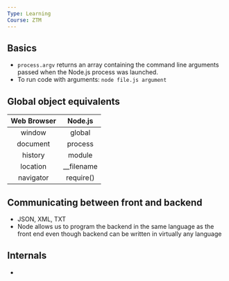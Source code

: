 ```yaml
---
Type: Learning
Course: ZTM
---
```

## Basics
- `process.argv` returns an array containing the command line arguments passed when the Node.js process was launched.
- To run code with arguments: `node file.js argument`

## Global object equivalents 

| Web Browser |  Node.js   |
| :---------: | :--------: |
|   window    |   global   |
|  document   |  process   |
|   history   |   module   |
|  location   | __filename |
|  navigator  | require()  |
## Communicating between front and backend 
- JSON, XML, TXT 
- Node allows us to program the backend in the same language as the front end even though backend can be written in virtually any language 
## Internals 
- 